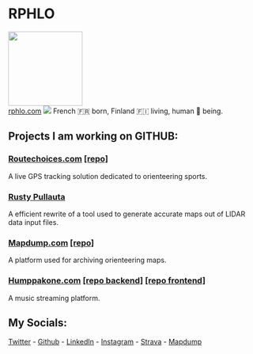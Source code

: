 # RPHLO
<a href="https://rphlo.com/"><img src="https://cdn.rphlo.com/qrweb.png" width="150px"/><br/>rphlo.com</a>
![](https://cdn.rphlo.com/heart_beating.gif) French 🇫🇷 born, Finland 🇫🇮 living, human 🧍 being.

## Projects I am working on GITHUB:

### [Routechoices.com](https://www.routechoices.com) [[repo]](https://github.com/routechoices)

A live GPS tracking solution dedicated to orienteering sports.

### [Rusty Pullauta](https://github.com/rphlo/rusty-pullauta)

A efficient rewrite of a tool used to generate accurate maps out of LIDAR data input files. 

### [Mapdump.com](https://mapdump.com) [[repo]](https://github.com/rphlo/mapdump)

A platform used for archiving orienteering maps.

### [Humppakone.com](https://humppakone.com) [[repo backend]](https://github.com/rphlo/nickelodeon-backend) [[repo frontend]](https://github.com/rphlo/nickelodeon-react-app)

A music streaming platform.

## My Socials:

[Twitter](https://twitter.com/rphlo) - [Github](https://github.com/rphlo) - [LinkedIn](https://www.linkedin.com/in/rphlo) - [Instagram](https://instagram.com/rphlo) - [Strava](https://strava.com/athletes/rphlo) - [Mapdump](https://mapdump.com/athletes/rphlo)


